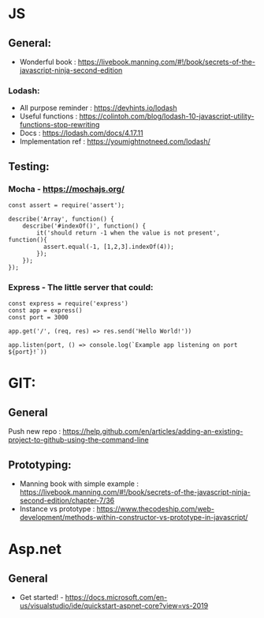 # JS

## General:
- Wonderful book : https://livebook.manning.com/#!/book/secrets-of-the-javascript-ninja-second-edition

### Lodash: 
- All purpose reminder : https://devhints.io/lodash 
- Useful functions : https://colintoh.com/blog/lodash-10-javascript-utility-functions-stop-rewriting 
- Docs : https://lodash.com/docs/4.17.11 
- Implementation ref : https://youmightnotneed.com/lodash/ 

## Testing:

### Mocha - https://mochajs.org/
```
const assert = require('assert');

describe('Array', function() {
	describe('#indexOf()', function() {
		it('should return -1 when the value is not present', function(){
		  assert.equal(-1, [1,2,3].indexOf(4));
		});
	});
});
```

### Express - The little server that could:

```
const express = require('express')
const app = express()
const port = 3000

app.get('/', (req, res) => res.send('Hello World!'))

app.listen(port, () => console.log(`Example app listening on port ${port}!`))
```


# GIT: 
## General
Push new repo : https://help.github.com/en/articles/adding-an-existing-project-to-github-using-the-command-line 

## Prototyping:
- Manning book with simple example : https://livebook.manning.com/#!/book/secrets-of-the-javascript-ninja-second-edition/chapter-7/36
- Instance vs prototype : https://www.thecodeship.com/web-development/methods-within-constructor-vs-prototype-in-javascript/


# Asp.net
## General
- Get started! - https://docs.microsoft.com/en-us/visualstudio/ide/quickstart-aspnet-core?view=vs-2019

